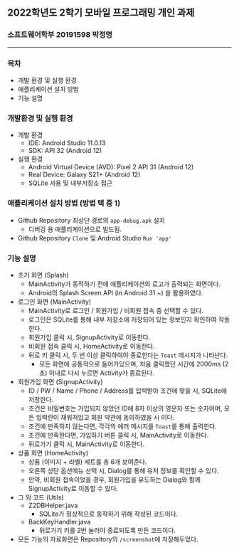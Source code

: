 ## 2022학년도 2학기 모바일 프로그래밍 개인 과제
### 소프트웨어학부 20191598 박정명
<hr />

### 목차
- 개발 환경 및 실행 환경
- 애플리케이션 설치 방법
- 기능 설명

### 개발환경 및 실행 환경
- 개발 환경
  - IDE: Android Studio 11.0.13
  - SDK: API 32 (Android 12)
- 실행 환경
  - Android Virtual Device (AVD): Pixel 2 API 31 (Android 12)
  - Real Device: Galaxy S21+ (Android 12)
  - SQLite 사용 및 내부저장소 접근

### 애플리케이션 설치 방법 (방법 택 중 1)
- Github Repository 최상단 경로의 `app-debug.apk` 설치
  - 디버깅 용 애플리케이션으로 빌드됨.
- Github Repository `Clone` 및 Android Studio `Run 'app'`

### 기능 설명
- 초기 화면 (Splash) 
  - MainActivity가 동작하기 전에 애플리케이션의 로고가 출력되는 화면이다.
  - Android의 Splash Screen API (in Android 31 ~) 을 활용하였다.
- 로그인 화면 (MainActivity)
  - MainActivity로 로그인 / 회원가입 / 비회원 접속 중 선택할 수 있다.
  - 로그인은 SQLite를 통해 내부 저장소에 저장되어 있는 정보인지 확인하여 작동한다.
  - 회원가입 클릭 시, SignupActivity로 이동한다.
  - 비회원 접속 클릭 시, HomeActivity로 이동한다.
  - 뒤로 키 클릭 시, 두 번 이상 클릭하여야 종료한다는 `Toast` 메시지가 나타난다.
    - 모든 화면에 공통적으로 들어가있으며, 처음 클릭했던 시간에 2000ms (2초) 이내로 다시 누르면 Activity가 종료된다.
- 회원가입 화면 (SignupActivity)
  - ID / PW / Name / Phone / Address를 입력받아 조건에 맞을 시, SQLite에 저장한다.
  - 조건은 비밀번호는 가입되지 않았던 ID에 8자 이상의 영문자 또는 숫자이며, 모든 입력란이 채워져있고 회원 약관에 동의하였을 시 이다.
  - 조건에 만족하지 않는다면, 각각의 에러 메시지를 `Toast`를 통해 출력한다.
  - 조건에 만족한다면, 가입하기 버튼 클릭 시, MainActivity로 이동한다.
  - 뒤로가기 클릭 시, MainActivity로 이동한다.
- 상품 화면 (HomeActivity)
  - 상품 (이미지 + 라벨) 세트를 총 6개 보여준다.
  - 오른쪽 상단 옵션메뉴 선택 시, Dialog를 통해 유저 정보를 확인할 수 있다.
  - 만약, 비회원 접속이었을 경우, 회원가입을 유도하는 Dialog와 함께 SignupActivity로 이동할 수 있다.
- 그 외 코드 (Utils)
  - Z2DBHelper.java
    - SQLite가 정상적으로 동작하기 위해 작성된 코드이다.
  - BackKeyHandler.java
    - 뒤로가기 키를 2번 눌러야 종료되도록 만든 코드이다.
- 모든 기능의 자료화면은 Repository의 `/screenshot`에 저장해두었다.
